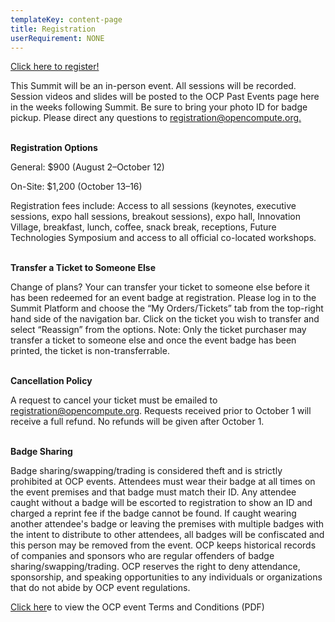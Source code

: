 ```yaml
---
templateKey: content-page
title: Registration
userRequirement: NONE
---
```

[Click here to register! ](https://2025ocpglobal.fnvirtual.app/)

[](https://2025ocpglobal.fnvirtual.app/)

This Summit will be an in-person event. All sessions will be recorded. Session videos and slides will be posted to the OCP Past Events page here in the weeks following Summit. Be sure to bring your photo ID for badge pickup. Please direct any questions to [registration@opencompute.org.](<mailto: registration@opencompute.org>)[](<mailto: registration@opencompute.org>)

**<br/>Registration Options**

 General: $900 (August 2–October 12)

 On-Site: $1,200 (October 13–16)

Registration fees include: Access to all sessions (keynotes, executive sessions, expo hall sessions, breakout sessions), expo hall, Innovation Village, breakfast, lunch, coffee, snack break, receptions, Future Technologies Symposium and access to all official co-located workshops. 

**<br/>Transfer a Ticket to Someone Else**

Change of plans? Your can transfer your ticket to someone else before it has been redeemed for an event badge at registration. Please log in to the Summit Platform and choose the “My Orders/Tickets” tab from the top-right hand side of the navigation bar. Click on the ticket you wish to transfer and select “Reassign” from the options. Note: Only the ticket purchaser may transfer a ticket to someone else and once the event badge has been printed, the ticket is non-transferrable.

<br/>**Cancellation Policy**

A request to cancel your ticket must be emailed to [registration@opencompute.org](<mailto: registration@opencompute.org>). Requests received prior to October 1 will receive a full refund. No refunds will be given after October 1.

**<br/>Badge Sharing**

Badge sharing/swapping/trading is considered theft and is strictly prohibited at OCP events. Attendees must wear their badge at all times on the event premises and that badge must match their ID. Any attendee caught without a badge will be escorted to registration to show an ID and charged a reprint fee if the badge cannot be found. If caught wearing another attendee's badge or leaving the premises with multiple badges with the intent to distribute to other attendees, all badges will be confiscated and this person may be removed from the event. OCP keeps historical records of companies and sponsors who are regular offenders of badge sharing/swapping/trading. OCP reserves the right to deny attendance, sponsorship, and speaking opportunities to any individuals or organizations that do not abide by OCP event regulations.

[Click her](https://146a55aca6f00848c565-a7635525d40ac1c70300198708936b4e.ssl.cf1.rackcdn.com/images/9c1c5916072b8e33fdbba2537947b86c768372f3.pdf)e to view the OCP event Terms and Conditions (PDF)
